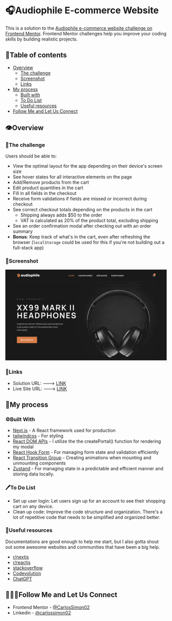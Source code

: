 # 🎧Audiophile E-commerce Website

This is a solution to the [Audiophile e-commerce website challenge on Frontend Mentor](https://www.frontendmentor.io/challenges/audiophile-ecommerce-website-C8cuSd_wx). Frontend Mentor challenges help you improve your coding skills by building realistic projects.

## 📜Table of contents

- [Overview](#overview)
  - [The challenge](#the-challenge)
  - [Screenshot](#screenshot)
  - [Links](#links)
- [My process](#my-process)
  - [Built with](#built-with)
  - [To Do List](#to-do-list)
  - [Useful resources](#useful-resources)
- [Follow Me and Let Us Connect](#follow-me-and-let-us-connect)

## 👁️Overview

### 🏃The challenge

Users should be able to:

- View the optimal layout for the app depending on their device's screen size
- See hover states for all interactive elements on the page
- Add/Remove products from the cart
- Edit product quantities in the cart
- Fill in all fields in the checkout
- Receive form validations if fields are missed or incorrect during checkout
- See correct checkout totals depending on the products in the cart
  - Shipping always adds $50 to the order
  - VAT is calculated as 20% of the product total, excluding shipping
- See an order confirmation modal after checking out with an order summary
- **Bonus**: Keep track of what's in the cart, even after refreshing the browser (`localStorage` could be used for this if you're not building out a full-stack app)

### 📸Screenshot

![Screenshot of the website](./screenshot/image.png)

### 🔗Links

- Solution URL: ---> [LINK](https://www.frontendmentor.io/solutions/responsive-audiophile-website-using-next14-and-tailwind-css-Oa6YN4_wK-)
- Live Site URL: ---> [LINK](https://officialaudiophile.vercel.app/)

## 🚛My process

### ⚙️Built With

- [Next.js](https://nextjs.org/) - A React framework used for production
- [tailwindcss](https://tailwindcss.com/) - For styling
- [React DOM APIs](https://react.dev/reference/react-dom) - I utilize the the createPortal() function for rendering my modal
- [React Hook Form](https://react-hook-form.com/) - For managing form state and validation efficiently
- [React Transition Group](https://reactcommunity.org/react-transition-group/) - Creating animations when mounting and unmounting components
- [Zustand](https://zustand-demo.pmnd.rs/) - For managing state in a predictable and efficient manner and storing data locally.

### 🖊️To Do List

- Set up user login: Let users sign up for an account to see their shopping cart on any device.
- Clean up code: Improve the code structure and organization. There's a lot of repetitive code that needs to be simplified and organized better.

### 🌴Useful resources

Documentations are good enough to help me start, but I also gotta shout out some awesome websites and communities that have been a big help.

- [r/nextjs](https://www.reddit.com/r/nextjs/)
- [r/reactjs](https://www.reddit.com/r/reactjs/)
- [stackoverflow](https://stackoverflow.com/)
- [Codevolution](https://www.youtube.com/@Codevolution)
- [ChatGPT](https://chat.openai.com)

## 🧑‍🤝‍🧑Follow Me and Let Us Connect

- Frontend Mentor - [@CarlosSimon02](https://www.frontendmentor.io/profile/CarlosSimon02)
- Linkedin - [@carlossimon02](https://www.linkedin.com/in/carlossimon02/)
